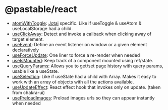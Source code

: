 # @pastable/react

-   [atomWithToggle](../../docs/atomWithToggle.md): [Jotai](https://github.com/pmndrs/jotai) specific. Like if useToggle & useAtom & useLocalStorage had a child.
-   [useClickAway](../../docs/useClickAway.md): Detect and invoke a callback when clicking away of target element.
-   [useEvent](../../docs/useEvent.md): Define an event listener on window or a given element declaratively
-   [useForceUpdate](../../docs/useForceUpdate.md): One liner to force a re-render when needed
-   [useIsMounted](../../docs/useIsMounted.md): Keep track of a component mounted using ref/state.
-   [useQueryParams](../../docs/useQueryParams.md): Allows you to get/set page history with query params, usable like a useState.
-   [useSelection](../../docs/useSelection.md): Like if useState had a child with Array. Makes it easy to work with an array of objects with all the actions available.
-   [useUpdateEffect](../../docs/useUpdateEffect.md): React effect hook that invokes only on update. (taken from chakra-ui)
-   [usePreloadImages](../../docs/usePreloadImages.md): Preload images urls so they can appear instantly when needed
